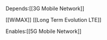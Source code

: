 Depends:[[3G Mobile Network]]


[[WiMAX]]
[[Long Term Evolution LTE]]



Enables:[[5G Mobile Network]]